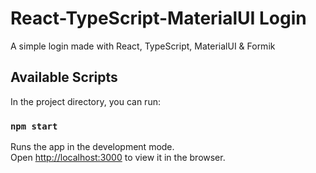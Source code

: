 # React-TypeScript-MaterialUI Login

A simple login made with React, TypeScript, MaterialUI & Formik

## Available Scripts

In the project directory, you can run:

### `npm start`

Runs the app in the development mode.\
Open [http://localhost:3000](http://localhost:3000) to view it in the browser.
